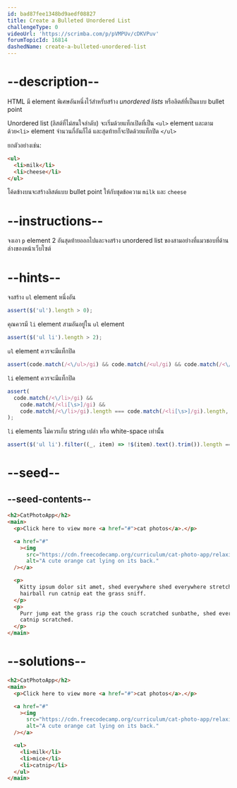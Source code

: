 ```yaml
---
id: bad87fee1348bd9aedf08827
title: Create a Bulleted Unordered List
challengeType: 0
videoUrl: 'https://scrimba.com/p/pVMPUv/cDKVPuv'
forumTopicId: 16814
dashedName: create-a-bulleted-unordered-list
---
```


# --description--

HTML มี element พิเศษอันหนึ่งไว้สำหรับสร้าง <dfn>unordered lists</dfn> หรือลิตส์ที่เป็นแบบ bullet point

Unordered list (ลิสต์ที่ไม่สนใจลำดับ) จะเริ่มด้วยแท็กเปิดที่เป็น `<ul>` element และตามด้วย`<li>` element จำนวนกี่อันก็ได้
และสุดท้ายก็จะปิดด้วยแท็กปิด `</ul>`

ยกตัวอย่างเช่น:

```html
<ul>
  <li>milk</li>
  <li>cheese</li>
</ul>
```

โค้ดข้างบนจะสร้างลิสต์แบบ bullet point ให้กับชุดข้อความ `milk` และ `cheese`

# --instructions--

จงเอา `p` element 2 อันสุดท้ายออกไปและจงสร้าง unordered list ของสามอย่างที่แมวชอบที่ด้านล่างของหน้าเว็บไซต์

# --hints--

จงสร้าง `ul` element หนึ่งอัน

```js
assert($('ul').length > 0);
```

คุณควรมี `li` element สามอันอยู่ใน `ul` element

```js
assert($('ul li').length > 2);
```

`ul` element ควรจะมีแท็กปิด

```js
assert(code.match(/<\/ul>/gi) && code.match(/<ul/gi) && code.match(/<\/ul>/gi).length === code.match(/<ul/gi).length);
```

`li` element ควรจะมีแท็กปิด

```js
assert(
  code.match(/<\/li>/gi) &&
    code.match(/<li[\s>]/gi) &&
    code.match(/<\/li>/gi).length === code.match(/<li[\s>]/gi).length,
);
```

`li` elements ไม่ควรเก็บ string เปล่า หรือ white-space เท่านั้น

```js
assert($('ul li').filter((_, item) => !$(item).text().trim()).length === 0);
```

# --seed--

## --seed-contents--

```html
<h2>CatPhotoApp</h2>
<main>
  <p>Click here to view more <a href="#">cat photos</a>.</p>

  <a href="#"
    ><img
      src="https://cdn.freecodecamp.org/curriculum/cat-photo-app/relaxing-cat.jpg"
      alt="A cute orange cat lying on its back."
  /></a>

  <p>
    Kitty ipsum dolor sit amet, shed everywhere shed everywhere stretching attack your ankles chase the red dot,
    hairball run catnip eat the grass sniff.
  </p>
  <p>
    Purr jump eat the grass rip the couch scratched sunbathe, shed everywhere rip the couch sleep in the sink fluffy fur
    catnip scratched.
  </p>
</main>
```

# --solutions--

```html
<h2>CatPhotoApp</h2>
<main>
  <p>Click here to view more <a href="#">cat photos</a>.</p>

  <a href="#"
    ><img
      src="https://cdn.freecodecamp.org/curriculum/cat-photo-app/relaxing-cat.jpg"
      alt="A cute orange cat lying on its back."
  /></a>

  <ul>
    <li>milk</li>
    <li>mice</li>
    <li>catnip</li>
  </ul>
</main>
```
